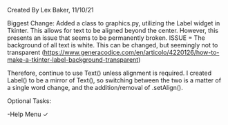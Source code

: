 Created By Lex Baker, 11/10/21

Biggest Change:
Added a class to graphics.py, utilizing the Label widget in Tkinter. This allows for text to be aligned beyond the center. However, this presents an issue that seems to be permanently broken.
ISSUE = The background of all text is white. This can be changed, but seemingly not to transparent
(https://www.generacodice.com/en/articolo/4220126/how-to-make-a-tkinter-label-background-transparent)

Therefore, continue to use Text() unless alignment is required. I created Label() to be a mirror of Text(), so switching between the two is a matter of a single word change, and the addition/removal of .setAlign().

Optional Tasks:

-Help Menu ✓
